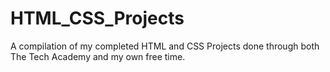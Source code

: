 # HTML_CSS_Projects
 A compilation of my completed HTML and CSS Projects done through both The Tech Academy and my own free time.
